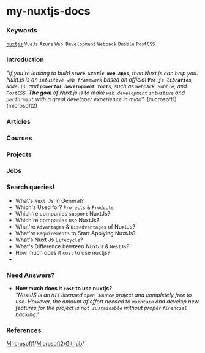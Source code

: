 # my-nuxtjs-docs

### **Keywords**

[`nuxtjs`](https://github.com/nuxt/nuxt.js) `VueJs` `Azure` `Web Development` `Webpack` `Bubble` `PostCSS`



### **Introduction**

_"If you're looking to build **`Azure Static Web Apps`**, then Nuxt.js can help you. Nuxt.js is an `intuitive web framework` based on official **`Vue.js libraries`**, `Node.js`, and **`powerful development tools`**, such as `Webpack`, `Bubble`, and `PostCSS`. **The goal** of Nuxt.js is to make `web development` `intuitive` and `performant` with a great developer experience in mind"._ (microsoft1) (microsoft2)

### **Articles**

### **Courses**

### **Projects**

### **Jobs**










### **Search queries!**

- What's `Nuxt Js` in General?
- Which's Used for? `Projects` & `Products`
- Which're companies `support` NuxtJs?
- Which're companies `Use` NuxtJs?
- What're `Advantages` & `Disadvantages` of NuxtJs?
- What're `Requirements` to Start Applying NuxtJs?
- What's Nuxt Js `Lifecycle`?
- What's Difference bewteen NuxtJs & `NestJs`?
- How much does it `cost` to use nuxtjs?
-

### **Need Answers?**

- **How much does it `cost` to use nuxtjs?**  
  _"NuxtJS is an `MIT` licensed `open source` project and completely free to use. However, the amount of effort needed to `maintain` and develop new features for the project is n`ot sustainable` without proper `financial` backing."_


### **References**

[Mircrosoft1](https://www.youtube.com/watch?v=og_2HLjgD0E)/[Microsoft2](https://docs.microsoft.com/en-us/shows/one-dev-minute/what-is-nuxtjs--one-dev-question)/[Github](https://github.com/nuxt/nuxt.js)/

